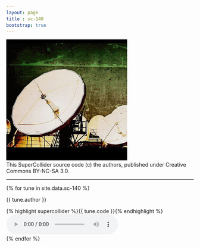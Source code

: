 ```yaml
---
layout: page
title : sc-140
bootstrap: true
---
```


<div class="text-center mb-5">
  <img src="/images/radar_crop.jpg" alt="radar_crop" />
</div>

<div class="mb-3">
  This SuperCollider source code (c) the authors, published under Creative Commons BY-NC-SA 3.0.
  <br />
  <i class="fab fa-creative-commons"></i>
</div>

------

{% for tune in site.data.sc-140 %}
  <div class="mt-5">
    <p>{{ tune.author }}</p>
    <div class="code">
      {% highlight supercollider %}{{ tune.code }}{% endhighlight %}
    </div>
    <audio controls>
      <source src="{{ site.baseurl }}/assets/audio/sc-140/{{ tune.audio }}" type="audio/mpeg">
    </audio>
  </div>
{% endfor %}
